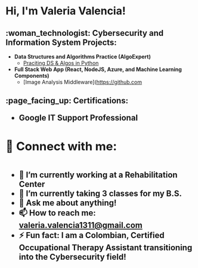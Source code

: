 <h1>Hi, I'm Valeria Valencia! <br/>
<h2> :woman_technologist: Cybersecurity and Information System Projects:</h2>

- <b>Data Structures and Algorithms Practice (AlgoExpert)</b>
  - [Praciting DS & Algos in Python](https://github.com/joshmadakor1/Algorithms-Practice)
- <b>Full Stack Web App (React, NodeJS, Azure, and Machine Learning Components)</b>
  - [Image Analysis Middleware](https://github.com

 <h2> :page_facing_up: Certifications:
   
- <b> Google IT Support Professional

<h2> 🤳 Connect with me:</h2> 



##

- 🔭 I’m currently working at a Rehabilitation Center 
- 🌱 I’m currently taking 3 classes for my B.S.
- 💬 Ask me about anything!
- 📫 How to reach me: valeria.valencia1311@gmail.com
- ⚡ Fun fact: I am a Colombian, Certified Occupational Therapy Assistant transitioning into the Cybersecurity field!
